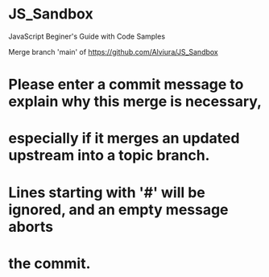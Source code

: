 # JS_Sandbox

JavaScript Beginer's Guide with Code Samples

Merge branch 'main' of https://github.com/Alviura/JS_Sandbox
# Please enter a commit message to explain why this merge is necessary,
# especially if it merges an updated upstream into a topic branch.
#
# Lines starting with '#' will be ignored, and an empty message aborts
# the commit.
